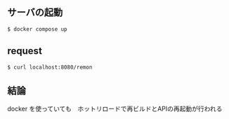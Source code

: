 
## サーバの起動
```sh
$ docker compose up
```

## request 
```sh
$ curl localhost:8080/remon
```

## 結論
docker を使っていても　ホットリロードで再ビルドとAPIの再起動が行われる
